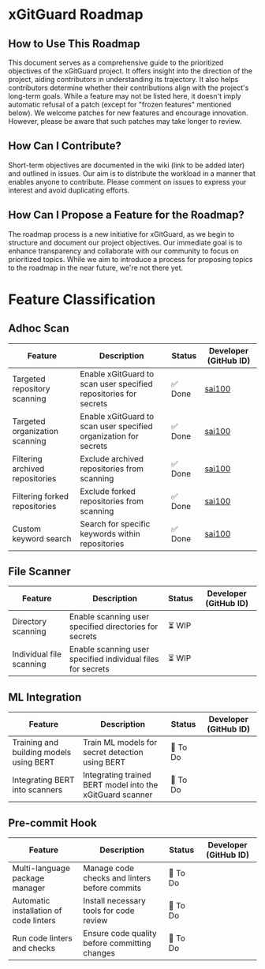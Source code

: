 # xGitGuard Roadmap

## How to Use This Roadmap
This document serves as a comprehensive guide to the prioritized objectives of the xGitGuard project. It offers insight into the direction of the project, aiding contributors in understanding its trajectory. It also helps contributors determine whether their contributions align with the project's long-term goals. While a feature may not be listed here, it doesn't imply automatic refusal of a patch (except for "frozen features" mentioned below). We welcome patches for new features and encourage innovation. However, please be aware that such patches may take longer to review.

## How Can I Contribute?
Short-term objectives are documented in the wiki (link to be added later) and outlined in issues. Our aim is to distribute the workload in a manner that enables anyone to contribute. Please comment on issues to express your interest and avoid duplicating efforts.

## How Can I Propose a Feature for the Roadmap?
The roadmap process is a new initiative for xGitGuard, as we begin to structure and document our project objectives. Our immediate goal is to enhance transparency and collaborate with our community to focus on prioritized topics. While we aim to introduce a process for proposing topics to the roadmap in the near future, we're not there yet.

# Feature Classification 

## Adhoc Scan

| Feature                   | Description                                             | Status | Developer (GitHub ID) |
|---------------------------|---------------------------------------------------------|--------|-----------------------|
| Targeted repository scanning | Enable xGitGuard to scan user specified repositories for secrets        | ✅ Done | [sai100](https://github.com/sai100) |
| Targeted organization scanning | Enable xGitGuard to scan user specified organization for secrets        | ✅ Done | [sai100](https://github.com/sai100) |
| Filtering archived repositories | Exclude archived repositories from scanning          | ✅ Done | [sai100](https://github.com/sai100) |
| Filtering forked repositories | Exclude forked repositories from scanning            | ✅ Done | [sai100](https://github.com/sai100) |
| Custom keyword search     | Search for specific keywords within repositories       | ✅ Done | [sai100](https://github.com/sai100) |

## File Scanner

| Feature                   | Description                                             | Status | Developer (GitHub ID) |
|---------------------------|---------------------------------------------------------|--------|-----------------------|
| Directory scanning        | Enable scanning user specified directories for secrets                     | ⏳ WIP  | [](https://github.com/developer6) |
| Individual file scanning  | Enable scanning user specified individual files for secrets                | ⏳ WIP  | [](https://github.com/developer7) |

## ML Integration

| Feature                   | Description                                             | Status | Developer (GitHub ID) |
|---------------------------|---------------------------------------------------------|--------|-----------------------|
| Training and building models using BERT | Train ML models for secret detection using BERT            | 🚧 To Do | [](https://github.com/developer8) |
| Integrating BERT into scanners | Integrating trained BERT model into the xGitGuard scanner  | 🚧 To Do | [](https://github.com/developer9) |

## Pre-commit Hook

| Feature                   | Description                                             | Status | Developer (GitHub ID) |
|---------------------------|---------------------------------------------------------|--------|-----------------------|
| Multi-language package manager | Manage code checks and linters before commits       |  🚧 To Do | [](https://github.com/sai1000) |
| Automatic installation of code linters | Install necessary tools for code review             |  🚧 To Do  | [](https://github.com/sai1001) |
| Run code linters and checks | Ensure code quality before committing changes       |  🚧 To Do  | [](https://github.com/sai1002) |
